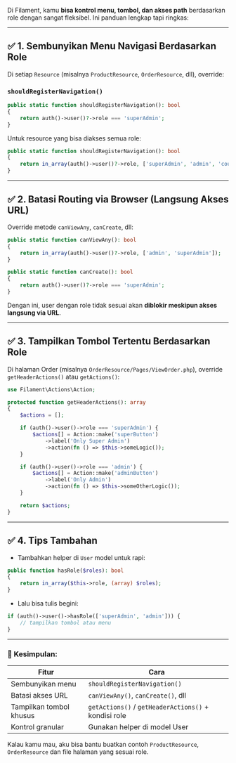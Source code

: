 Di Filament, kamu **bisa kontrol menu, tombol, dan akses path** berdasarkan role dengan sangat fleksibel. Ini panduan lengkap tapi ringkas:

---

## ✅ 1. **Sembunyikan Menu Navigasi Berdasarkan Role**

Di setiap `Resource` (misalnya `ProductResource`, `OrderResource`, dll), override:

### **`shouldRegisterNavigation()`**

```php
public static function shouldRegisterNavigation(): bool
{
    return auth()->user()?->role === 'superAdmin';
}
```

Untuk resource yang bisa diakses semua role:

```php
public static function shouldRegisterNavigation(): bool
{
    return in_array(auth()->user()?->role, ['superAdmin', 'admin', 'counter']);
}
```

---

## ✅ 2. **Batasi Routing via Browser (Langsung Akses URL)**

Override metode `canViewAny`, `canCreate`, dll:

```php
public static function canViewAny(): bool
{
    return in_array(auth()->user()?->role, ['admin', 'superAdmin']);
}

public static function canCreate(): bool
{
    return auth()->user()?->role === 'superAdmin';
}
```

Dengan ini, user dengan role tidak sesuai akan **diblokir meskipun akses langsung via URL**.

---

## ✅ 3. **Tampilkan Tombol Tertentu Berdasarkan Role**

Di halaman Order (misalnya `OrderResource/Pages/ViewOrder.php`), override `getHeaderActions()` atau `getActions()`:

```php
use Filament\Actions\Action;

protected function getHeaderActions(): array
{
    $actions = [];

    if (auth()->user()->role === 'superAdmin') {
        $actions[] = Action::make('superButton')
            ->label('Only Super Admin')
            ->action(fn () => $this->someLogic());
    }

    if (auth()->user()->role === 'admin') {
        $actions[] = Action::make('adminButton')
            ->label('Only Admin')
            ->action(fn () => $this->someOtherLogic());
    }

    return $actions;
}
```

---

## ✅ 4. **Tips Tambahan**

* Tambahkan helper di `User` model untuk rapi:

```php
public function hasRole($roles): bool
{
    return in_array($this->role, (array) $roles);
}
```

* Lalu bisa tulis begini:

```php
if (auth()->user()->hasRole(['superAdmin', 'admin'])) {
    // tampilkan tombol atau menu
}
```

---

### 🚀 Kesimpulan:

| Fitur                   | Cara                                                 |
| ----------------------- | ---------------------------------------------------- |
| Sembunyikan menu        | `shouldRegisterNavigation()`                         |
| Batasi akses URL        | `canViewAny()`, `canCreate()`, dll                   |
| Tampilkan tombol khusus | `getActions()` / `getHeaderActions()` + kondisi role |
| Kontrol granular        | Gunakan helper di model User                         |

Kalau kamu mau, aku bisa bantu buatkan contoh `ProductResource`, `OrderResource` dan file halaman yang sesuai role.
